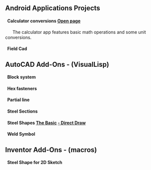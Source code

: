 ## **Android Applications Projects**  
#### &nbsp; **Calculator conversions**  [Open page](https://michelvilleneuve.github.io/CalcConv/)  
&nbsp; &nbsp; &nbsp;  The calculator app features basic math operations and some unit conversions.  
#### &nbsp; **Field Cad**

## **AutoCAD Add-Ons** - (VisualLisp)
#### &nbsp; Block system  
#### &nbsp; Hex fasteners  
#### &nbsp; Partial line  
#### &nbsp; Steel Sections  
#### &nbsp; Steel Shapes  [The Basic](https://addcom.github.io/Structural-Steel-Shape/) [- Direct Draw](https://addcom.github.io/sss-direct/)  
#### &nbsp; Weld Symbol  

## **Inventor Add-Ons** - (macros)  
#### &nbsp; Steel Shape for 2D Sketch  
